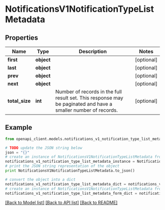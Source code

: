 # NotificationsV1NotificationTypeListMetadata


## Properties
Name | Type | Description | Notes
------------ | ------------- | ------------- | -------------
**first** | **object** |  | [optional] 
**last** | **object** |  | [optional] 
**prev** | **object** |  | [optional] 
**next** | **object** |  | [optional] 
**total_size** | **int** | Number of records in the full result set. This response may be paginated and have a smaller number of records. | [optional] 

## Example

```python
from openapi_client.models.notifications_v1_notification_type_list_metadata import NotificationsV1NotificationTypeListMetadata

# TODO update the JSON string below
json = "{}"
# create an instance of NotificationsV1NotificationTypeListMetadata from a JSON string
notifications_v1_notification_type_list_metadata_instance = NotificationsV1NotificationTypeListMetadata.from_json(json)
# print the JSON string representation of the object
print NotificationsV1NotificationTypeListMetadata.to_json()

# convert the object into a dict
notifications_v1_notification_type_list_metadata_dict = notifications_v1_notification_type_list_metadata_instance.to_dict()
# create an instance of NotificationsV1NotificationTypeListMetadata from a dict
notifications_v1_notification_type_list_metadata_form_dict = notifications_v1_notification_type_list_metadata.from_dict(notifications_v1_notification_type_list_metadata_dict)
```
[[Back to Model list]](../ccloud/README.md#documentation-for-models) [[Back to API list]](../ccloud/README.md#documentation-for-api-endpoints) [[Back to README]](../ccloud/README.md)


